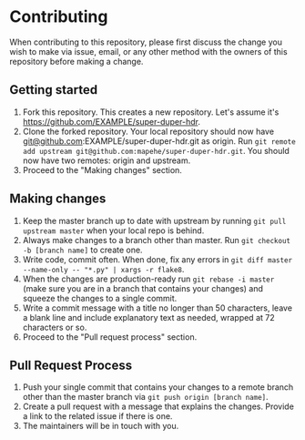 # Contributing

When contributing to this repository, please first discuss the change you wish to make via issue,
email, or any other method with the owners of this repository before making a change. 

## Getting started

1. Fork this repository. This creates a new repository. Let's assume it's https://github.com/EXAMPLE/super-duper-hdr.
2. Clone the forked repository. Your local repository should now have git@github.com:EXAMPLE/super-duper-hdr.git as origin.
Run `git remote add upstream git@github.com:mapehe/super-duper-hdr.git`. You should now have two remotes: origin and upstream.
3. Proceed to the "Making changes" section.

## Making changes

1. Keep the master branch up to date with upstream by running `git pull upstream master` when your local repo is behind.
2. Always make changes to a branch other than master. Run `git checkout -b [branch name]` to create one.
3. Write code, commit often. When done, fix any errors in `git diff master --name-only -- "*.py" | xargs -r flake8`.
4. When the changes are production-ready run `git rebase -i master` (make sure you are in a branch that contains your changes)
and squeeze the changes to a single commit.
5. Write a commit message with a title no longer than 50 characters, leave a blank line and include explanatory text as needed,
wrapped at 72 characters or so.
6. Proceed to the "Pull request process" section.

## Pull Request Process

1. Push your single commit that contains your changes to a remote branch other than the master branch via `git push origin [branch name]`.
2. Create a pull request with a message that explains the changes. Provide a link to the related issue if there is one.
3. The maintainers will be in touch with you.

